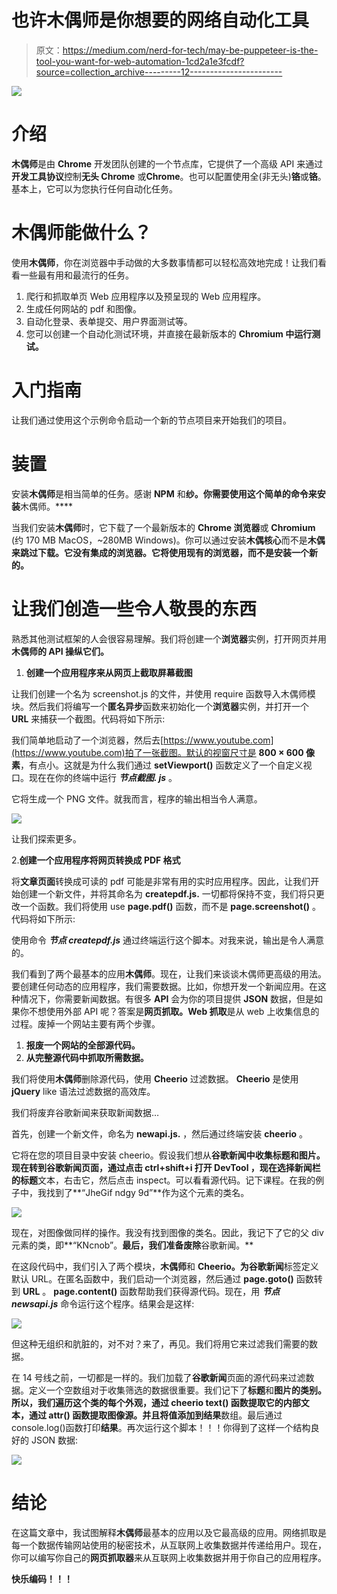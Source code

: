 # 也许木偶师是你想要的网络自动化工具

> 原文：<https://medium.com/nerd-for-tech/may-be-puppeteer-is-the-tool-you-want-for-web-automation-1cd2a1e3fcdf?source=collection_archive---------12----------------------->

![](img/fcd42407e6ff815296df30a72c8305b0.png)

# 介绍

**木偶师**是由 **Chrome** 开发团队创建的一个节点库，它提供了一个高级 API 来通过**开发工具协议**控制**无头 Chrome** 或**Chrome**。也可以配置使用全(非无头)**铬**或**铬**。基本上，它可以为您执行任何自动化任务。

# 木偶师能做什么？

使用**木偶师**，你在浏览器中手动做的大多数事情都可以轻松高效地完成！让我们看看一些最有用和最流行的任务。

1.  爬行和抓取单页 Web 应用程序以及预呈现的 Web 应用程序。
2.  生成任何网站的 pdf 和图像。
3.  自动化登录、表单提交、用户界面测试等。
4.  您可以创建一个自动化测试环境，并直接在最新版本的 **Chromium 中运行测试。**

# 入门指南

让我们通过使用这个示例命令启动一个新的节点项目来开始我们的项目。

# 装置

安装**木偶师**是相当简单的任务。感谢 **NPM** 和**纱。你需要使用这个简单的命令来安装**木偶师。****

当我们安装**木偶师**时，它下载了一个最新版本的 **Chrome 浏览器**或 **Chromium** (约 170 MB MacOS，~280MB Windows)。你可以通过安装**木偶核心**而不是**木偶来跳过下载。它没有集成的浏览器。它将使用现有的浏览器，而不是安装一个新的。**

# 让我们创造一些令人敬畏的东西

熟悉其他测试框架的人会很容易理解。我们将创建一个**浏览器**实例，打开网页并用**木偶师的 API 操纵它们。**

1.  **创建一个应用程序来从网页上截取屏幕截图**

让我们创建一个名为 screenshot.js 的文件，并使用 require 函数导入木偶师模块。然后我们将编写一个**匿名异步**函数来初始化一个**浏览器**实例，并打开一个 **URL** 来捕获一个截图。代码将如下所示:

我们简单地启动了一个浏览器，然后去[https://www.youtube.com](https://www.youtube.com)拍了一张截图。默认的视窗尺寸是 **800 × 600 像素**，有点小。这就是为什么我们通过 **setViewport()** 函数定义了一个自定义视口。现在在你的终端中运行 ***节点截图. js*** 。

它将生成一个 PNG 文件。就我而言，程序的输出相当令人满意。

![](img/e415c8ab96ac753279d10848eba4c906.png)

让我们探索更多。

2.**创建一个应用程序将网页转换成 PDF 格式**

将**文章页面**转换成可读的 pdf 可能是非常有用的实时应用程序。因此，让我们开始创建一个新文件，并将其命名为 **createpdf.js.** 一切都将保持不变，我们将只更改一个函数。我们将使用 use **page.pdf()** 函数，而不是 **page.screenshot()** 。代码将如下所示:

使用命令 ***节点 createpdf.js*** 通过终端运行这个脚本。对我来说，输出是令人满意的。

我们看到了两个最基本的应用**木偶师**。现在，让我们来谈谈木偶师更高级的用法。要创建任何动态的应用程序，我们需要数据。比如，你想开发一个新闻应用。在这种情况下，你需要新闻数据。有很多 **API** 会为你的项目提供 **JSON** 数据，但是如果你不想使用外部 API 呢？答案是**网页抓取。Web 抓取**是从 web 上收集信息的过程。废掉一个网站主要有两个步骤。

1.  **报废一个网站的全部源代码。**
2.  **从完整源代码中抓取所需数据。**

我们将使用**木偶师**删除源代码，使用 **Cheerio** 过滤数据。 **Cheerio** 是使用 **jQuery** like 语法过滤数据的高效库。

我们将废弃谷歌新闻来获取新闻数据…

首先，创建一个新文件，命名为 **newapi.js.** ，然后通过终端安装 **cheerio** 。

它将在您的项目目录中安装 cheerio。假设我们想从**谷歌新闻中收集标题和图片。**现在转到谷歌新闻页面，通过点击 ctrl+shift+i 打开 **DevTool** ，现在选择新闻栏的**标题**文本，右击它，然后点击 inspect。可以看看源代码。记下课程。在我的例子中，我找到了**“JheGif ndgy 9d”**作为这个元素的类名。

![](img/550bb956ff381e9bb6f80796471f1125.png)

现在，对图像做同样的操作。我没有找到图像的类名。因此，我记下了它的父 div 元素的类，即**“KNcnob”。**最后，我们准备废除**谷歌新闻。**

在这段代码中，我们引入了两个模块，**木偶师**和 **Cheerio。**为**谷歌新闻**标签定义默认 URL。在匿名函数中，我们启动一个浏览器，然后通过 **page.goto()** 函数转到 **URL** 。 **page.content()** 函数帮助我们获得源代码。现在，用 ***节点 newsapi.js*** 命令运行这个程序。结果会是这样:

![](img/4dd47db04249bfa064ab360a5ffe2735.png)

但这种无组织和肮脏的，对不对？来了，再见。我们将用它来过滤我们需要的数据。

在 14 号线之前，一切都是一样的。我们加载了**谷歌新闻**页面的源代码来过滤数据。定义一个空数组对于收集筛选的数据很重要。我们记下了**标题**和**图片的类别。**所以，我们遍历这个类的每个外观，通过 **cheerio text()** 函数提取它的内部文本，通过 **attr()** 函数提取图像源。并且将值添加到**结果**数组。最后通过 console.log()函数打印**结果**。再次运行这个脚本！！！你得到了这样一个结构良好的 JSON 数据:

![](img/a6b7c5dd32653ddff1be9b514879a002.png)

# 结论

在这篇文章中，我试图解释**木偶师**最基本的应用以及它最高级的应用。网络抓取是每一个数据传输网站使用的秘密技术，从互联网上收集数据并传递给用户。现在，你可以编写你自己的**网页抓取器**来从互联网上收集数据并用于你自己的应用程序。

**快乐编码！！！**